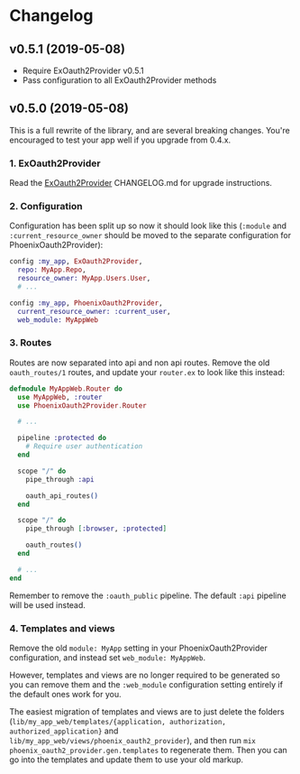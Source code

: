 # Changelog

## v0.5.1 (2019-05-08)

* Require ExOauth2Provider v0.5.1
* Pass configuration to all ExOauth2Provider methods

## v0.5.0 (2019-05-08)

This is a full rewrite of the library, and are several breaking changes. You're encouraged to test your app well if you upgrade from 0.4.x.

### 1. ExOauth2Provider

Read the [ExOauth2Provider](https://github.com/danschultzer/ex_oauth2_provider) CHANGELOG.md for upgrade instructions.

### 2. Configuration

Configuration has been split up so now it should look like this (`:module` and `:current_resource_owner` should be moved to the separate configuration for PhoenixOauth2Provider):

```elixir
config :my_app, ExOauth2Provider,
  repo: MyApp.Repo,
  resource_owner: MyApp.Users.User,
  # ...

config :my_app, PhoenixOauth2Provider,
  current_resource_owner: :current_user,
  web_module: MyAppWeb
```

### 3. Routes

Routes are now separated into api and non api routes. Remove the old `oauth_routes/1` routes, and update your `router.ex` to look like this instead:

```elixir
defmodule MyAppWeb.Router do
  use MyAppWeb, :router
  use PhoenixOauth2Provider.Router

  # ...

  pipeline :protected do
    # Require user authentication
  end

  scope "/" do
    pipe_through :api

    oauth_api_routes()
  end

  scope "/" do
    pipe_through [:browser, :protected]

    oauth_routes()
  end

  # ...
end
```

Remember to remove the `:oauth_public` pipeline. The default `:api` pipeline will be used instead.

### 4. Templates and views

Remove the old `module: MyApp` setting in your PhoenixOauth2Provider configuration, and instead set `web_module: MyAppWeb`.

However, templates and views are no longer required to be generated so you can remove them and the `:web_module` configuration setting entirely if the default ones work for you.

The easiest migration of templates and views are to just delete the folders (`lib/my_app_web/templates/{application, authorization, authorized_application}` and `lib/my_app_web/views/phoenix_oauth2_provider`), and then run `mix phoenix_oauth2_provider.gen.templates` to regenerate them. Then you can go into the templates and update them to use your old markup.